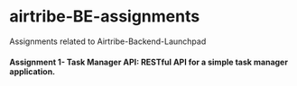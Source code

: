 # airtribe-BE-assignments
Assignments related to Airtribe-Backend-Launchpad
#### Assignment 1-  Task Manager API: RESTful API for a simple task manager application.

